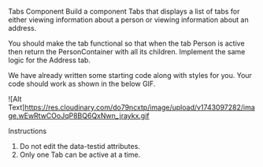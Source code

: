 Tabs Component
Build a component Tabs that displays a list of tabs for either viewing information about a person or viewing information about an address.

You should make the tab functional so that when the tab Person is active then return the PersonContainer with all its children. Implement the same logic for the Address tab.

We have already written some starting code along with styles for you. Your code should work as shown in the below GIF.

![Alt Text]https://res.cloudinary.com/do79ncxtp/image/upload/v1743097282/image.wEwRtwCOoJqP8BQ6QxNwn_jraykx.gif

Instructions
1. Do not edit the data-testid attributes.
2. Only one Tab can be active at a time.
